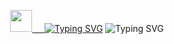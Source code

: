 
<p align="center">
  <img src="https://media.giphy.com/media/hvRJCLFzcasrR4ia7z/giphy.gif" width="35"><a href="https://git.io/typing-svg">
    &nbsp
    &nbsp
  <a href="https://git.io/typing-svg"><img src="https://readme-typing-svg.demolab.com?font=Fira+Code&duration=1&pause=1000&vCenter=true&repeat=false&width=300&height=20&lines=Hi+%2C+I'm+Jos%C3%A9+Moreno+and" alt="Typing SVG" /></a>
  <img src="https://readme-typing-svg.demolab.com?font=Fira+Code&pause=1000&vCenter=true&width=250&height=20&lines=I%60m+Frontend+Develop;I%C2%B4m+3D+Designer" alt="Typing SVG" /></a>
</p>

